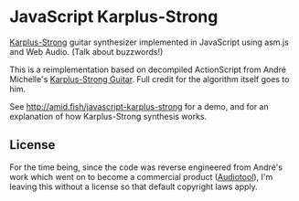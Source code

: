 # JavaScript Karplus-Strong

[Karplus-Strong](http://en.wikipedia.org/wiki/Karplus–Strong_string_synthesis) guitar synthesizer implemented in
JavaScript using asm.js and Web Audio. (Talk about buzzwords!)

This is a reimplementation based on decompiled ActionScript from André Michelle's
[Karplus-Strong Guitar](http://lab.andre-michelle.com/karplus-strong-guitar). Full credit for the algorithm itself
goes to him.

See http://amid.fish/javascript-karplus-strong for a demo, and for an explanation of how Karplus-Strong synthesis works.

## License

For the time being, since the code was reverse engineered from André's work which went on to become a commercial product ([Audiotool](http://www.audiotool.com)), I'm leaving this without a license so that default copyright laws apply.
